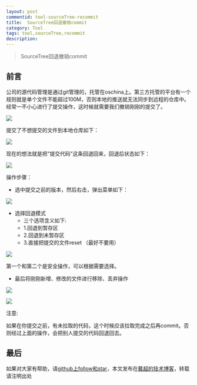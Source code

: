 ```yaml
---
layout: post
commentid: tool-sourceTree-recommit
title:  SourceTree回退撤销commit
category: Tool
tags: tool,sourceTree,recommit
description:
---
```


>   SourceTree回退撤销commit


## 前言

公司的源代码管理是通过git管理的，托管在oschina上。第三方托管的平台有一个规则就是单个文件不能超过100M，否则本地的推送就无法同步到远程的仓库中。经常一不小心进行了提交操作，这时候就需要我们撤销刚刚的提交了。

![]({{site.url}}/assets/postImages/tool/sourceTreeRecommit01.png)

提交了不想提交的文件到本地仓库如下：

![]({{site.url}}/assets/postImages/tool/sourceTreeRecommit02.png)

现在的想法就是把"提交代码"这条回退回来，回退后状态如下：

![]({{site.url}}/assets/postImages/tool/sourceTreeRecommit03.png)

操作步骤：

-   选中提交之前的版本，然后右击，弹出菜单如下：

![]({{site.url}}/assets/postImages/tool/sourceTreeRecommit04.png)

-   选择回退模式
    - 三个选项含义如下:
    - 1.回退到暂存区
    - 2.回退到未暂存区
    - 3.直接把提交的文件reset （最好不要用）

![]({{site.url}}/assets/postImages/tool/sourceTreeRecommit05.png)

第一个和第二个是安全操作，可以根据需要选择。

-   最后将刚刚新增、修改的文件进行移除、丢弃操作

![]({{site.url}}/assets/postImages/tool/sourceTreeRecommit06.png)

![]({{site.url}}/assets/postImages/tool/sourceTreeRecommit07.png)


注意:

如果在你提交之前，有未拉取的代码，这个时候应该拉取完成之后再commit。否则经过上面的操作，会把别人提交的代码回退回去。


## 最后

如果对大家有帮助，请[github上follow和star](https://github.com/jifengchao)，本文发布在[戴超的技术博客](https://jifengchao.github.io/)，转载请注明出处
